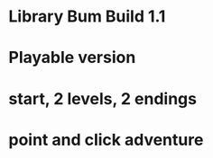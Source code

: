 # Library Bum Build 1.1
# Playable version
# start, 2 levels, 2 endings
# point and click adventure
